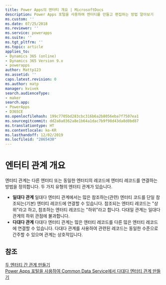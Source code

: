 ```yaml
---
title: Power Apps의 엔터티 개요 | MicrosoftDocs
description: Power Apps 포털을 사용하여 엔터티를 만들고 편집하는 방법 알아보기
ms.custom: ''
ms.date: 07/25/2018
ms.reviewer: ''
ms.service: powerapps
ms.suite: ''
ms.tgt_pltfrm: ''
ms.topic: article
applies_to:
- Dynamics 365 (online)
- Dynamics 365 Version 9.x
- powerapps
author: Mattp123
ms.assetid: ''
caps.latest.revision: 0
ms.author: matp
manager: kvivek
search.audienceType:
- maker
search.app:
- PowerApps
- D365CE
ms.openlocfilehash: 199c7705bd283cbc316b6a2b8056eba7f7507ea1
ms.sourcegitcommit: dd2a8a0362a8e1b64a1dac7b9f98d43da8d0bd87
ms.translationtype: HT
ms.contentlocale: ko-KR
ms.lasthandoff: 12/02/2019
ms.locfileid: "2865430"
---
```

# <a name="entity-relationships-overview"></a>엔터티 관계 개요

엔터티 관계는 다른 엔터티 또는 동일한 엔터티의 레코드에 엔터티 레코드를 연결하는 방법을 정의합니다. 두 가지 유형의 엔터티 관계가 있습니다.
- **일대다 관계** 일대다 엔터티 관계에서는 많은 참조하는(관련) 엔터티 코드를 단일 참조되는(기본) 엔터티 레코드에 연결할 수 있습니다. 참조되는 엔터티 레코드는 "상위"라고 하고, 참조하는 엔터티 레코드는 "하위"라고 합니다.  다대일 관계는 일대다 관계의 하위 관점에 불과합니다.
- **다대다 관계** 다대다 엔터티 관계는 많은 엔터티 레코드를 다른 많은 엔터티 레코드에 연결할 수 있습니다. 다대다 관계를 사용하여 관련된 레코드는 동일한 수준으로 간주할 수 있으며 관계는 상호적입니다. 

## <a name="see-also"></a>참조
[두 엔터티 간 관계 만들기](data-platform-entity-lookup.md) <br/>
[Power Apps 포털을 사용하여 Common Data Service에서 다대다 엔터티 관계 만들기](create-edit-nn-relationships-portal.md)
